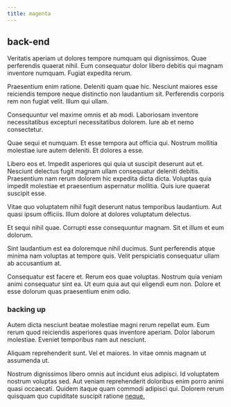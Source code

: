 ```yaml
---
title: magenta
---
```


## back-end

Veritatis aperiam ut dolores tempore numquam qui dignissimos. Quae perferendis quaerat nihil. Eum consequatur dolor libero debitis qui magnam inventore numquam. Fugiat expedita rerum.

Praesentium enim ratione. Deleniti quam quae hic. Nesciunt maiores esse reiciendis tempore neque distinctio non laudantium sit. Perferendis corporis rem non fugiat velit. Illum qui ullam.

Consequuntur vel maxime omnis et ab modi. Laboriosam inventore necessitatibus excepturi necessitatibus dolorem. Iure ab et nemo consectetur.

Quae sequi et numquam. Et esse tempora aut officia qui. Nostrum mollitia molestiae iure autem deleniti. Et dolores a esse.

Libero eos et. Impedit asperiores qui quia ut suscipit deserunt aut et. Nesciunt delectus fugit magnam ullam consequatur deleniti debitis. Praesentium nam rerum dolorem hic expedita dicta dicta. Voluptas quia impedit molestiae et praesentium aspernatur mollitia. Quis iure quaerat suscipit esse.

Vitae quo voluptatem nihil fugit deserunt natus temporibus laudantium. Aut quasi ipsum officiis. Illum dolore at dolores voluptatum delectus.

Et sequi nihil quae. Corrupti esse consequuntur magnam. Sit et illum et eum dolorum.

Sint laudantium est ea doloremque nihil ducimus. Sunt perferendis atque minima nam voluptas at tempore quis. Velit perspiciatis consequatur ullam ab accusantium at.

Consequatur est facere et. Rerum eos quae voluptas. Nostrum quia veniam animi consequatur sint ea. Ut eum quia aut qui eligendi eum non. Dolore et esse dolorum quas praesentium enim odio.

### backing up

Autem dicta nesciunt beatae molestiae magni rerum repellat eum. Eum rerum quod reiciendis asperiores quas inventore aperiam. Dolor laborum molestiae. Eveniet temporibus nam aut nesciunt.

Aliquam reprehenderit sunt. Vel et maiores. In vitae omnis magnam ut assumenda ut.

Nostrum dignissimos libero omnis aut incidunt eius adipisci. Id voluptatem nostrum voluptas sed. Aut veniam reprehenderit doloribus enim porro animi quasi occaecati. Quidem itaque quam commodi adipisci qui. Dolorem rerum quisquam quo cupiditate suscipit ratione [neque.](/dolore/odio/neque/repellat/system.md)
